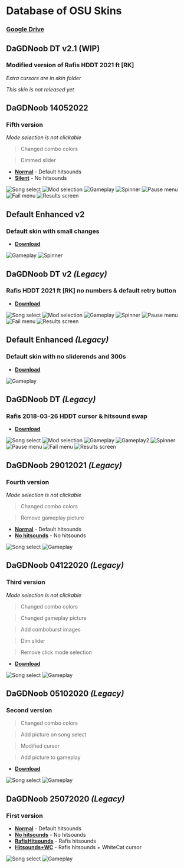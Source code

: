 # Database of OSU Skins
### [Google Drive](https://drive.google.com/drive/u/1/folders/1xCSq5m5KL6_jAyy2qoEyUbDaoTJ2mxQD)

## DaGDNoob DT v2.1 (WIP)
### Modified version of Rafis HDDT 2021 ft [RK]

*Extra cursors are in skin folder*

*This skin is not released yet*

## DaGDNoob 14052022
### Fifth version

*Mode selection is not clickable*

> Changed combo colors

> Dimmed slider

- [**Normal**](https://drive.google.com/file/d/1OBbGhJj2ykat8Sir0ZDp6aS0tKzHqndy/view) - Default hitsounds
- [**Silent**](https://drive.google.com/file/d/1er_hVjvq3pQ8S2WTsSCW3bj_UMu7TK8c/view) - No hitsounds

![Song select](https://user-images.githubusercontent.com/29365478/203446823-143a88dc-3dc6-495a-b70d-f55b2de7ab49.png)
![Mod selection](https://user-images.githubusercontent.com/29365478/203447041-c2fdea0e-60da-4ebd-a9f5-5fc6be2d5b7e.png)
![Gameplay](https://user-images.githubusercontent.com/29365478/203447054-899006fa-8266-4f45-a911-6fe6e1ab8b38.png)
![Spinner](https://user-images.githubusercontent.com/29365478/203447063-92c83572-c237-4db5-8f0e-1969020b0ca6.png)
![Pause menu](https://user-images.githubusercontent.com/29365478/203447409-e36d38c3-9497-4d55-a5a2-affb7fd07363.png)
![Fail menu](https://user-images.githubusercontent.com/29365478/203447412-3bb227a1-a010-4bf8-b6a0-de2727b7427f.png)
![Results screen](https://user-images.githubusercontent.com/29365478/203447493-6b15a7cd-1fee-4959-896e-67aa5158250a.png)

## Default Enhanced v2
### Default skin with small changes

- [**Download**](https://drive.google.com/file/d/1Qdk2JFg2RAnclOcvJXM0ommSv7if-f0E/view)

![Gameplay](https://user-images.githubusercontent.com/29365478/203448055-b60e1975-0973-4ea3-bf31-566a435bd456.png)
![Spinner](https://user-images.githubusercontent.com/29365478/203448152-31d9c514-9110-4411-8965-5a94471aa4d4.png)

## DaGDNoob DT v2 *(Legacy)*
### Rafis HDDT 2021 ft [RK] no numbers & default retry button

- [**Download**](https://drive.google.com/file/d/12idcUQr0kEfvCS1baucfJsG0zBcUskix/view)

![Song select](https://user-images.githubusercontent.com/29365478/204070522-71c1d6a7-fa02-47e8-9a9b-9735b756c4ef.png)
![Mod selection](https://user-images.githubusercontent.com/29365478/204070544-18128842-d6a5-4fcb-b55f-97a36b866cd1.png)
![Gameplay](https://user-images.githubusercontent.com/29365478/204070556-999661aa-ee84-4cbf-a8a0-b1b23ee86d6d.png)
![Spinner](https://user-images.githubusercontent.com/29365478/204070588-57cb32a9-c501-4536-998d-034cc474915e.png)
![Pause menu](https://user-images.githubusercontent.com/29365478/204070603-6382814d-6f79-43b8-a0e2-84aaee28dea0.png)
![Fail menu](https://user-images.githubusercontent.com/29365478/204070628-a0bc1bc9-4074-4cd2-981a-80144b147160.png)
![Results screen](https://user-images.githubusercontent.com/29365478/204070648-0fcfe2b9-4e6b-4c6c-bf17-a350fde8cff1.png)

## Default Enhanced *(Legacy)*
### Default skin with no sliderends and 300s

- [**Download**](https://drive.google.com/file/d/1iHwioNRyVqJp_MTYG1WOhPifO00KZZCD/view)

![Gameplay](https://user-images.githubusercontent.com/29365478/204070474-fba0fdf3-c912-4450-b2a7-ebd41da113d2.png)

## DaGDNoob DT *(Legacy)*
### Rafis 2018-03-26 HDDT cursor & hitsound swap

- [**Download**](https://drive.google.com/file/d/1eACN_AQ6SkgbzzW290QjaS4rT1aOT0aQ/view)

![Song select](https://user-images.githubusercontent.com/29365478/203448807-860b5746-a0de-4e99-a73d-a4640a9c1284.png)
![Mod selection](https://user-images.githubusercontent.com/29365478/203448849-56fd2a30-a223-4140-a1b5-c4a2688b1ca4.png)
![Gameplay](https://user-images.githubusercontent.com/29365478/203448917-f2a359dd-b3c7-4b16-b452-83f72de4a5f6.png)
![Gameplay2](https://user-images.githubusercontent.com/29365478/203448943-5160e1e0-2459-4c61-a10c-b6b1bce01cb2.png)
![Spinner](https://user-images.githubusercontent.com/29365478/203448988-504a48ac-6e96-47a7-b86e-6e5d7314a53e.png)
![Pause menu](https://user-images.githubusercontent.com/29365478/203449055-171b98b8-1638-4400-ae30-e5460b8f100f.png)
![Fail menu](https://user-images.githubusercontent.com/29365478/203449081-5db4d15f-f646-4510-9e62-2154febf57ce.png)
![Results screen](https://user-images.githubusercontent.com/29365478/203449115-116e4c28-2745-4e07-97a0-16694147874b.png)

## DaGDNoob 29012021 *(Legacy)*
### Fourth version

*Mode selection is not clickable*

> Changed combo colors

> Remove gameplay picture

- [**Normal**](https://drive.google.com/file/d/1xzZSE5ME5tBYWvSjv-h6nMVhMBs_JitU/view) - Default hitsounds
- [**No hitsounds**](https://drive.google.com/file/d/1gxLycZIch257hPaWtSnAhrgqUfeT1Ykf/view) - No hitsounds

![Song select](https://user-images.githubusercontent.com/29365478/204071043-07cdd5a3-0227-4fbb-9792-d7debad839d0.png)
![Gameplay](https://user-images.githubusercontent.com/29365478/204071066-9195a7ae-743e-4235-98e1-ec9f68e3ba3c.png)


## DaGDNoob 04122020 *(Legacy)*
### Third version

*Mode selection is not clickable*

> Changed combo colors

> Changed gameplay picture

> Add comboburst images

> Dim slider

> Remove click mode selection

- [**Download**](https://drive.google.com/file/d/1-0f8X6TfbkNYP2upUHdAtA2lh6BalO3T/view)

![Song select](https://user-images.githubusercontent.com/29365478/204070772-8bc56f3f-f8e5-49fe-931b-de108dfba102.png)
![Gameplay](https://user-images.githubusercontent.com/29365478/204070792-153c7f3d-2097-468c-927d-bf8aa5a3fd15.png)

## DaGDNoob 05102020 *(Legacy)*
### Second version

> Changed combo colors

> Add picture on song select

> Modified cursor

> Add picture to gameplay

- [**Download**](https://drive.google.com/file/d/1OqS-ndg8KN8f97-mPEypmsDugEjecSYw/view)

![Song select](https://user-images.githubusercontent.com/29365478/204070972-e6bc1fed-0e96-42f8-a8e5-49d59f4c11d8.png)
![Gameplay](https://user-images.githubusercontent.com/29365478/204070984-324c397b-19c0-41c2-a899-616e60f80d03.png)

## DaGDNoob 25072020 *(Legacy)*
### First version

- [**Normal**](https://drive.google.com/file/d/1e3Ui1hrPg9sw1opvcUYYdiHPO1OkJdEg/view) - Default hitsounds
- [**No hitsounds**](https://drive.google.com/file/d/1T0EifaSI2FaabPAN3PfOx_b4r7xZXt3V/view) - No hitsounds
- [**RafisHitsounds**](https://drive.google.com/file/d/1LQ9dS2UmNtRBXlmo_jP1xtarr9zWDqEv/view) - Rafis hitsounds
- [**Hitsounds+WC**](https://drive.google.com/file/d/19MhSjQ0lsQtWgGgWXP7cLAzWTO26aXMx/view) - Rafis hitsounds + WhiteCat cursor

![Song select](https://user-images.githubusercontent.com/29365478/204070914-445a3469-f821-4203-80e0-5651206068a2.png)
![Gameplay](https://user-images.githubusercontent.com/29365478/204070945-9592a8aa-5fa1-46ce-a36c-bbb9711bfa05.png)
